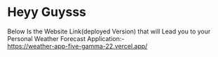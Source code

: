 # Heyy Guysss


Below Is the Website Link(deployed Version) that will Lead you to your Personal Weather Forecast Application:-<br>
https://weather-app-five-gamma-22.vercel.app/
